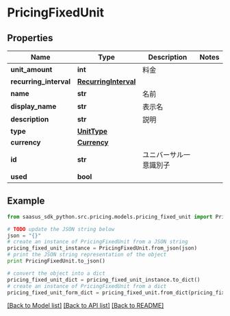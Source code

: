 # PricingFixedUnit


## Properties

Name | Type | Description | Notes
------------ | ------------- | ------------- | -------------
**unit_amount** | **int** | 料金 | 
**recurring_interval** | [**RecurringInterval**](RecurringInterval.md) |  | 
**name** | **str** | 名前 | 
**display_name** | **str** | 表示名 | 
**description** | **str** | 説明 | 
**type** | [**UnitType**](UnitType.md) |  | 
**currency** | [**Currency**](Currency.md) |  | 
**id** | **str** | ユニバーサル一意識別子 | 
**used** | **bool** |  | 

## Example

```python
from saasus_sdk_python.src.pricing.models.pricing_fixed_unit import PricingFixedUnit

# TODO update the JSON string below
json = "{}"
# create an instance of PricingFixedUnit from a JSON string
pricing_fixed_unit_instance = PricingFixedUnit.from_json(json)
# print the JSON string representation of the object
print PricingFixedUnit.to_json()

# convert the object into a dict
pricing_fixed_unit_dict = pricing_fixed_unit_instance.to_dict()
# create an instance of PricingFixedUnit from a dict
pricing_fixed_unit_form_dict = pricing_fixed_unit.from_dict(pricing_fixed_unit_dict)
```
[[Back to Model list]](../README.md#documentation-for-models) [[Back to API list]](../README.md#documentation-for-api-endpoints) [[Back to README]](../README.md)


